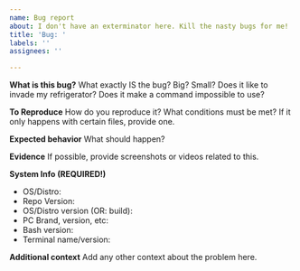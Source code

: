```yaml
---
name: Bug report
about: I don't have an exterminator here. Kill the nasty bugs for me!
title: 'Bug: '
labels: ''
assignees: ''

---
```


**What is this bug?**
What exactly IS the bug? Big? Small? Does it like to invade my refrigerator? Does it make a command impossible to use?

**To Reproduce**
How do you reproduce it? What conditions must be met? If it only happens with certain files, provide one.

**Expected behavior**
What should happen?

**Evidence**
If possible, provide screenshots or videos related to this.

**System Info (REQUIRED!)**
 - OS/Distro: 
 - Repo Version:
 - OS/Distro version (OR: build):
 - PC Brand, version, etc:
 - Bash version:
 - Terminal name/version:

**Additional context**
Add any other context about the problem here.
